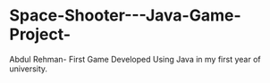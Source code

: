 # Space-Shooter---Java-Game-Project-
Abdul Rehman-
First Game Developed Using Java in my first year of university.
